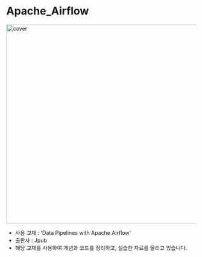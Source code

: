 # Apache_Airflow

<img width="529" alt="cover" src="https://user-images.githubusercontent.com/8121792/149867441-c538fd39-fb84-4f60-b3e7-52f2611ae81e.png">

- 사용 교재 : 'Data Pipelines with Apache Airflow'
- 출판사 : Jpub
- 해당 교재를 사용하여 개념과 코드를 정리하고, 실습한 자료를 올리고 있습니다.
<br/>